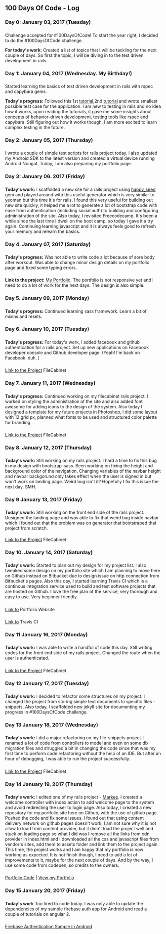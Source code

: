 <h2> 100 Days Of Code - Log </h2>

### Day 0: January 03, 2017 (Tuesday)
##### 

Challenge accepted for #100DaysOfCode! 
To start the year right, I decided to do the #100DaysOfCode challenge.

**For today's work:** Created a list of topics that I will be tackling for the next couple of days.
So first the topic, I will be diving in to the test driven development in rails.

### Day 1: January 04, 2017 (Wednesday. My Birthday!)
#####
Started learning the basics of test driven development in rails with rspec and capybara gems. 

**Today's progress:**
Followed this 1st [tutorial](https://semaphoreci.com/community/tutorials/getting-started-with-rspec),2nd [tutorial](https://www.relishapp.com/rspec/rspec-rails/v/3-5/docs/gettingstarted)
and wrote smallest possible test case for the application. I am new to testing in rails and no idea how it works, upon reading the tutorials, it gave me some insights about concepts of behavior-driven development, testing tools like rspec and capybara. Still figuring out how it works though. I am more excited to learn complex testing in the future.

### Day 2: January 05, 2017 (Thursday)
#####
I wrote a couple of simple test scripts for rails project today. I also updated my Android SDK to the latest version and created a virtual device running Android Nougat. Today, I am also preparing my portfolio page.

### Day 3: January 06. 2017 (Friday)
#####
**Today's work:**
I scaffolded a new site for a rails project using [happy_seed](https://github.com/HappyFunCorp/happy_seed) gem and played around with this useful generator which is very similar to yeoman but this time it's for rails. I found this very useful for building out new site quickly, it helped me a lot to generate a lot of bootstrap code with ease from authentication (including social auth) to building and configuring administration of the site. Also today, I revisited Freecodecamp. It's been a while since the last time I dwell on the boot camp, so today I gave it a try again. Continuing learning javascript and it is always feels good to refresh your memory and relearn the basics.

### Day 4. January 07, 2017 (Saturday)
#####
**Today's progress:**
Was not able to write code a lot because of sore body after workout. Was able to change minor design details on my portfolio page and fixed some typing errors.
#####
**Link to the project:**
[My Portfolio](http://leighayanid.bitbucket.org). The portfolio is not responsive yet and I need to do a lot of work for the next days. The design is also simple. 

### Day 5. January 09, 2017 (Monday)
#####
**Today's progress:**
Continued learning sass framework. Learn a bit of mixins and resets. 

### Day 6. January 10, 2017 (Tuesday)
#####
**Today's progress:**
For today's work, I added facebook and github authentication for a rails project. Set up new applications on Facebook developer console and Github developer page. (Yeah! I'm back on Facebook. duh. )
#####
[Link to the Project](https://github.com/leighayanid/file-cabinet) FileCabinet

### Day 7. January 11, 2017 (Wednesday)
#####
**Today's progress:**
Continued working on my filecabinet rails project. I worked on styling the administration of the site and also added font awesome for adding icons to the design of the system. Also today I designed a template for my future projects in Photoshop, I did some layout with 12 grid px, planned what fonts to be used and structured color palette for branding.  
#####
[Link to the Project](https://github.com/leighayanid/file-cabinet) FileCabinet

### Day 8. January 12, 2017 (Thursday)
#####
**Today's work:**
Still working on my rails project. I hard a time to fix this bug in my design with bootstrap-sass. Been working on fixing the height and background color of the navigation. Changing variables of the navbar height and navbar backgorund only takes effect when the user is signed in but won't work on landing page. Weird bug isn't it? Hopefully I fix this issue the next day. SMH.    

### Day 9 January 13, 2017 (Friday)
#####
**Today's work:**
Still working on the front end side of the rails project. Designed the landing page and was able to fix that weird bug inside navbar which I found out that the problem was on generator that bootstraped that project from scratch. 
####
[Link to the Project](https://github.com/leighayanid/file-cabinet) FileCabinet

### Day 10. January 14, 2017 (Saturday)
#####
**Today's work:**
Started to plan out my design for my project list. I also tweaked some design on my portfolio site which I am planning to move here on Github instead on Bitbucket due to design issue on http connection from Bitbucket's pages. Also this day, I started learning Travis CI which is a continous integration service used to build and test software projects that are hosted on Github. I love the free plan of the service, very thorough and easy to use. Very beginner friendly. 
#####
[Link to](https://bitbucket.org/leighayanid/leighayanid.bitbucket.org) Portfolio Website
#####
[Link to](https://travis-ci.org) Travis CI

### Day 11 January 16, 2017 (Monday)
#####
**Today's work:**
I was able to write a handful of code this day. Still writing codes for the front end side of my rails project. Changed the route when the user is authenticated.
#####
[Link to the Project](https://github.com/leighayanid/file-cabinet) FileCabinet

### Day 12 January 17, 2017 (Tuesday)
#####
**Today's work:**
I decided to refactor some structures on my project. I changed the project from storing simple text documents to specific files - snippets. Also today, I scaffolded new jekyll site for documenting my progress in #100DaysOfCode challenge. 

### Day 13 January 18, 2017 (Wednesday)
#####
**Today's work:**
I did a major refactoring on my file-snippets project. I renamed a lot of code from controllers to model and even on some db migration files and struggled a bit in changing the code since that was my first time to perform code refactoring without the help of an IDE. But after an hour of debugging, I was able to run the project successfully.
#####
[Link to the Project](https://github.com/leighayanid/file-cabinet) FileCabinet

### Day 14 January 19, 2017 (Thursday)
#####
**Today's work:**
I edited one of my rails project - [Markee](https://github.com/leighayanid/markee). I created a welcome controller with index action to add welcome page to the system and avoid redirecting the user to login page. Also today, I created a new repository for my portfolio site here on Github, with the use of github page. Pushed the code and fix some issues. I found out that using content delivery network on github pages doesn't work, I am not sure why it is not allow to load from content provider, but it didn't load the project well and stuck on loading page so what I did was I remove all the links from cdn provider in index.html and I downloaded all the css and javascript files from vendor's sites, add them to assets folder and link them to the project again. This time, the project works and I am happy that my portfolio is now working as expected. It is not finish though, I need to add a lot of improvements to it, maybe for the next couple of days. And by the way, I use some code from codepen, so credits to the owners. 
#####
[Portfolio Code](https://github.com/leighayanid/leighayanid.github.io) | [View my Portfolio](https://leighayanid.github.io)

### Day 15 January 20, 2017 (Friday)
#####
**Today's work**
Too tired to code today. I was only able to update the dependencies of my sample firebase auth app for Android and read a couple of tutorials on angular 2.  
#####
[Firebase Authentication Sample in Android](https://github.com/leighayanid/firebase-auth-android)

